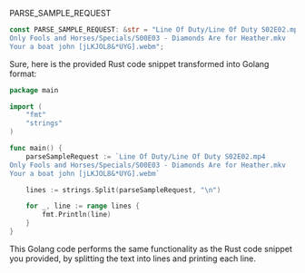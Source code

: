 PARSE_SAMPLE_REQUEST

```rust
const PARSE_SAMPLE_REQUEST: &str = "Line Of Duty/Line Of Duty S02E02.mp4
Only Fools and Horses/Specials/S00E03 - Diamonds Are for Heather.mkv
Your a boat john [jLKJOL8&*UYG].webm";
```


Sure, here is the provided Rust code snippet transformed into Golang format:

```go
package main

import (
	"fmt"
	"strings"
)

func main() {
	parseSampleRequest := `Line Of Duty/Line Of Duty S02E02.mp4
Only Fools and Horses/Specials/S00E03 - Diamonds Are for Heather.mkv
Your a boat john [jLKJOL8&*UYG].webm`

	lines := strings.Split(parseSampleRequest, "\n")

	for _, line := range lines {
		fmt.Println(line)
	}
}
```

This Golang code performs the same functionality as the Rust code snippet you provided, by splitting the text into lines and printing each line.